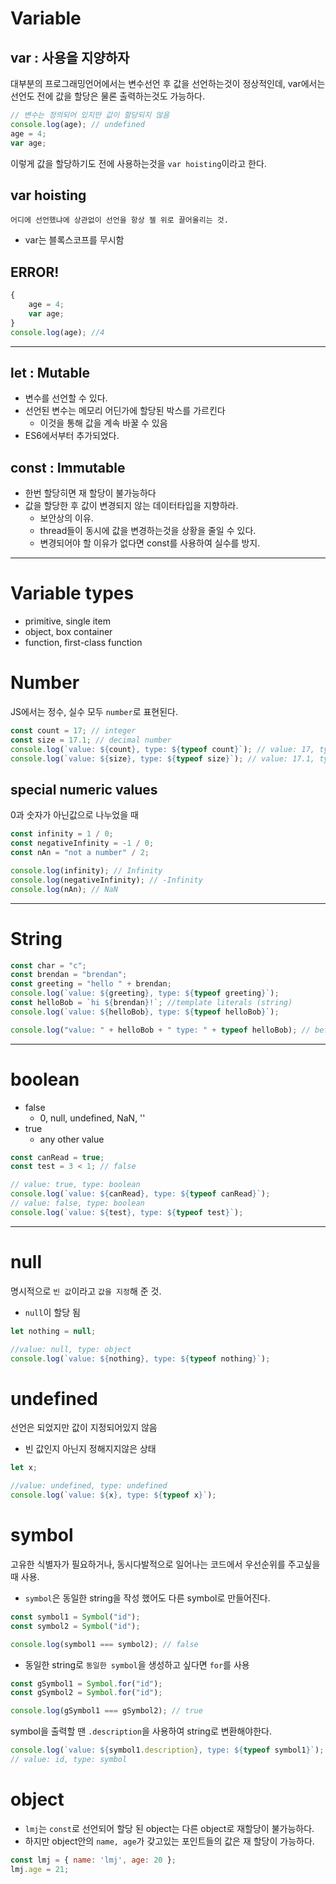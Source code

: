 # Variable

## var : 사용을 지양하자

대부분의 프로그래밍언어에서는 변수선언 후 값을 선언하는것이 정상적인데, var에서는 선언도 전에 값을 할당은 물론 출력하는것도 가능하다.

```javascript
// 변수는 정의되어 있지만 값이 할당되지 않음
console.log(age); // undefined
age = 4;
var age;
```

이렇게 값을 할당하기도 전에 사용하는것을 `var hoisting`이라고 한다.

## var hoisting

    어디에 선언했냐에 상관없이 선언을 항상 젤 위로 끌어올리는 것.

-   var는 블록스코프를 무시함

## ERROR!

```javascript
{
    age = 4;
    var age;
}
console.log(age); //4
```

---

## let : Mutable

-   변수를 선언할 수 있다.
-   선언된 변수는 메모리 어딘가에 할당된 박스를 가르킨다
    -   이것을 통해 값을 계속 바꿀 수 있음
-   ES6에서부터 추가되었다.

## const : Immutable

-   한번 할당히면 재 할당이 불가능하다
-   값을 할당한 후 값이 변경되지 않는 데이터타입을 지향하라.
    -   보안상의 이유.
    -   thread들이 동시에 값을 변경하는것을 상황을 줄일 수 있다.
    -   변경되어야 할 이유가 없다면 const를 사용하여 실수를 방지.

---

# Variable types

-   primitive, single item
-   object, box container
-   function, first-class function

# Number

JS에서는 정수, 실수 모두 `number`로 표현된다.

```javascript
const count = 17; // integer
const size = 17.1; // decimal number
console.log(`value: ${count}, type: ${typeof count}`); // value: 17, type: number
console.log(`value: ${size}, type: ${typeof size}`); // value: 17.1, type: number
```

## special numeric values

0과 숫자가 아닌값으로 나누었을 때

```javascript
const infinity = 1 / 0;
const negativeInfinity = -1 / 0;
const nAn = "not a number" / 2;

console.log(infinity); // Infinity
console.log(negativeInfinity); // -Infinity
console.log(nAn); // NaN
```

---

# String

```javascript
const char = "c";
const brendan = "brendan";
const greeting = "hello " + brendan;
console.log(`value: ${greeting}, type: ${typeof greeting}`);
const helloBob = `hi ${brendan}!`; //template literals (string)
console.log(`value: ${helloBob}, type: ${typeof helloBob}`);

console.log("value: " + helloBob + " type: " + typeof helloBob); // before template literals
```

---

# boolean

-   false
    -   0, null, undefined, NaN, ''
-   true
    -   any other value

```javascript
const canRead = true;
const test = 3 < 1; // false

// value: true, type: boolean
console.log(`value: ${canRead}, type: ${typeof canRead}`);
// value: false, type: boolean
console.log(`value: ${test}, type: ${typeof test}`);
```

---

# null

명시적으로 `빈 값`이라고 `값을 지정`해 준 것.

-   `null`이 할당 됨

```javascript
let nothing = null;

//value: null, type: object
console.log(`value: ${nothing}, type: ${typeof nothing}`);
```

# undefined

선언은 되었지만 값이 지정되어있지 않음

-   빈 값인지 아닌지 정해지지않은 상태

```javascript
let x;

//value: undefined, type: undefined
console.log(`value: ${x}, type: ${typeof x}`);
```

# symbol

고유한 식별자가 필요하거나, 동시다발적으로 일어나는 코드에서 우선순위를 주고싶을때 사용.

-   `symbol`은 동일한 string을 작성 했어도 다른 symbol로 만들어진다.

```javascript
const symbol1 = Symbol("id");
const symbol2 = Symbol("id");

console.log(symbol1 === symbol2); // false
```

-   동일한 string로 `동일한 symbol`을 생성하고 싶다면 `for`를 사용

```javascript
const gSymbol1 = Symbol.for("id");
const gSymbol2 = Symbol.for("id");

console.log(gSymbol1 === gSymbol2); // true
```
symbol을 출력할 땐 `.description`을 사용하여 string로 변환해야한다.
```javascript
console.log(`value: ${symbol1.description}, type: ${typeof symbol1}`);
// value: id, type: symbol
```
# object
- `lmj`는 `const`로 선언되어 할당 된 object는 다른 object로 재할당이 불가능하다.
- 하지만 object안의 `name, age`가 갖고있는 포인트들의 값은 재 할당이 가능하다.
```javascript
const lmj = { name: 'lmj', age: 20 };
lmj.age = 21;
```